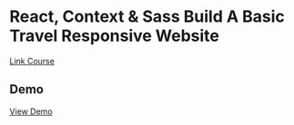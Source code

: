 # React, Context & Sass Build A Basic Travel Responsive Website

[Link Course](https://www.udemy.com/course/react-context-create-responsive-website/)

## Demo
[View Demo](https://travel-ui-sass.netlify.app/)
